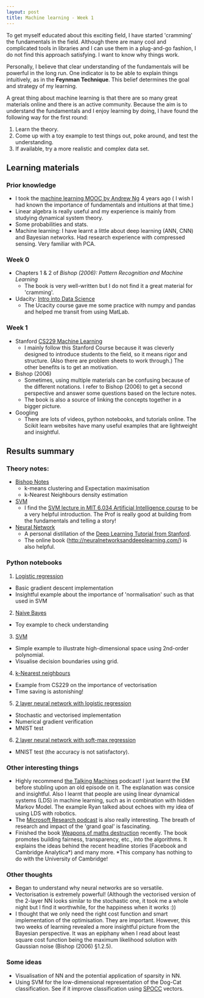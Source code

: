 ```yaml
---
layout: post
title: Machine learning - Week 1
---
```


To get myself educated about this exciting field, I have started 'cramming' the fundamentals in the field. Although there are many cool and complicated tools in libraries and I can use them in a plug-and-go fashion, I do not find this approach satisfying. I want to know why things work. 

Personally, I believe that clear understanding of the fundamentals will be powerful in the long run. One indicator is to be able to explain things intuitively, as in the **Feynman Technique**. This belief determines the goal and strategy of my learning.

A great thing about machine learning is that there are so many great materials online and there is an active community. Because the aim is to understand the fundamentals and I enjoy learning by doing, I have found the following way for the first round:

 1. Learn the theory.
 2. Come up with a toy example to test things out, poke around, and test the understanding.
 3. If available, try a more realistic and complex data set. 

##  Learning materials
### Prior knowledge
- I took the [machine learning MOOC by Andrew Ng](https://www.coursera.org/learn/machine-learning) 4 years ago ( I wish I had known the importance of fundamentals and intuitions at that time.)
- Linear algebra is really useful and my experience is mainly from studying dynamical system theory.
- Some probabilities and stats.
- Machine learning: I have learnt a little about deep learning (ANN, CNN) and Bayesian networks. Had research experience with compressed sensing. Very familiar with PCA. 

### Week 0

 - Chapters 1 & 2 of *Bishop (2006): Pattern Recognition and Machine Learning*
	- The book is very well-written but I do not find it a great material for 'cramming'. 
 - Udacity: [Intro into Data Science](https://classroom.udacity.com/courses/ud170)
	- The Ucacity course gave me some practice with numpy and pandas and helped me transit from using MatLab.

### Week 1
- Stanford [CS229 Machine Learning](http://cs229.stanford.edu/syllabus.html)
	- I mainly follow this Stanford Course because it was cleverly designed to introduce students to the field, so it means rigor and structure. (Also there are problem sheets to work through.) The other benefits is to get an motivation.
- Bishop (2006)
	- Sometimes, using multiple materials can be confusing because of the different notations. I refer to Bishop (2006) to get a second perspective and answer some questions based on the lecture notes. 
	- The book is also a source of linking the concepts together in a bigger picture.
- Googling
	- There are lots of videos, python notebooks, and tutorials online. The Scikit learn websites have many useful examples that are lightweight and insightful.

## Results summary
### Theory notes:
- [Bishop Notes](https://github.com/meichen91/MachineLearning-Snippets/blob/master/Notes/BishopNotes.pdf)
	-  k-means clustering and Expectation maximisation
	-  k-Nearest Neighbours density estimation
- [SVM](https://github.com/meichen91/MachineLearning-Snippets/blob/master/Notes/SVM.pdf)
	- I find the [SVM lecture in MIT 6.034 Artificial Intelligence course](16.%20Learning:%20Support%20Vector%20Machines%20-%20YouTube) to be a very helpful introduction. The Prof is really good at building from the fundamentals and telling a story!
- [Neural Network](https://github.com/meichen91/MachineLearning-Snippets/blob/master/Notes/DeepLearning.pdf)
	- A personal distillation of the [Deep Learning Tutorial from Stanford](http://ufldl.stanford.edu/tutorial/supervised/MultiLayerNeuralNetworks/).
	- The online book (http://neuralnetworksanddeeplearning.com/) is also helpful.

### Python notebooks
1. [Logistic regression](https://github.com/meichen91/MachineLearning-Snippets/blob/master/CS229_PS/PS2_Q1_LogisticRegression_TrainingStability.ipynb)
- Basic gradient descent implementation
- Insightful example about the importance of 'normalisation' such as that used in SVM
2.  [Naive Bayes](https://github.com/meichen91/MachineLearning-Snippets/blob/master/Week1/NaiveBayes.ipynb)
- Toy example to check understanding
3. [SVM](https://github.com/meichen91/MachineLearning-Snippets/blob/master/Week1/SVM_Exploration.ipynb) 
- Simple example to illustrate high-dimensional space using 2nd-order polynomial.
- Visualise decision boundaries using grid.
4. [k-Nearest neighbours](https://github.com/meichen91/MachineLearning-Snippets/blob/master/Week1/KNN_Vectorisation.ipynb)
- Example from CS229 on the importance of vectorisation
- Time saving is astonishing!
5. [2 layer neural network with logistic regression](https://github.com/meichen91/MachineLearning-Snippets/blob/master/Week1/NeuralNet_2Layer.ipynb)
- Stochastic and vectorised implementation
- Numerical gradient verification
- MNIST test
6. [2 layer neural network with soft-max regression](https://github.com/meichen91/MachineLearning-Snippets/blob/master/Week1/NN_2Layer_Softmax.ipynb)
- MNIST test (the accuracy is not satisfactory). 


### Other interesting things

 - Highly recommend [the Talking Machines](https://www.thetalkingmachines.com/) podcast! I just learnt the EM before stubling upon an old episode on it. The explanation was consice and insightful. Also I learnt that people are using linear dynamical systems (LDS) in machine learning, such as in combination with hidden Markov Model. The example Ryan talked about echoes with my idea of using LDS with robotics. 
 - The [Microsoft Research podcast](https://www.microsoft.com/en-us/research/blog/category/podcast/) is also really interesting. The breath of research and impact of the 'grand goal' is fascinating.
 - Finished the book [Weapons of maths destruction](https://weaponsofmathdestructionbook.com/) recently. The book promotes building fairness, transparency, etc., into the algorithms. It explains the ideas behind the recent headline stories (Facebook and Cambridge Analytica*) and many more.
\*This company has nothing to do with the University of Cambridge!

###  Other thoughts
- Began to understand why neural networks are so versatile.
- Vectorisation is extremely powerful! (Although the vectorised version of the 2-layer NN looks similar to the stochastic one, it took me a whole night but I find it worthwhile, for the happiness when it works :))
- I thought that we only need the right cost function and smart implementation of the optimisation. They are important. However, this two weeks of learning revealed a more insightful picture from the Bayesian perspective. It was an epiphany when I read about least square cost function being the maximum likelihood solution with Gaussian noise (Bishop (2006) §1.2.5).

### Some ideas
- Visualisation of NN and the potential application of sparsity in NN.
- Using SVM for the low-dimensional representation of the Dog-Cat classification. See if it improve classification using [SPOCC](http://meichenlu.com/2018-04-01-Compressed-sensing-for-classification/) vectors.